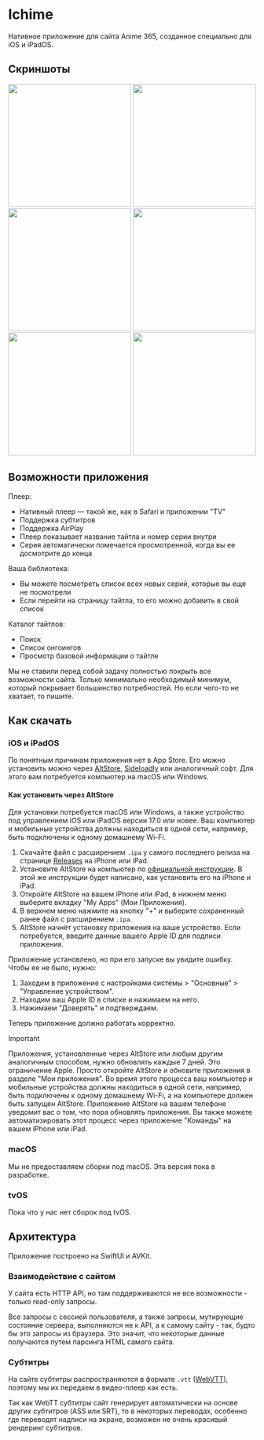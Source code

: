 # Ichime

Нативное приложение для сайта Anime 365, созданное специально для iOS и iPadOS.

## Скриншоты

<img src="https://github.com/midori-no-me/ichime/assets/11390039/15fd0d10-5293-4cce-8036-9b6cb8b8f9a3" width="250" />
<img src="https://github.com/midori-no-me/ichime/assets/11390039/2d9e939b-cc83-45a5-b643-b5eb4acdea16" width="250" />
<img src="https://github.com/midori-no-me/ichime/assets/11390039/16be5b21-a869-4a32-b3f3-11cfe4f50a97" width="250" />
<img src="https://github.com/midori-no-me/ichime/assets/11390039/3339bbc9-23b6-4131-8626-172001f45907" width="250" />
<img src="https://github.com/midori-no-me/ichime/assets/11390039/e7b35282-a157-4b5b-a97c-f130ab80733e" width="250" />
<img src="https://github.com/midori-no-me/ichime/assets/11390039/10c0a60a-dcc6-4008-aea5-0984b80327c2" width="250" />

## Возможности приложения

Плеер:

- Нативный плеер — такой же, как в Safari и приложении "TV"
- Поддержка субтитров
- Поддержка AirPlay
- Плеер показывает название тайтла и номер серии внутри
- Серия автоматически помечается просмотренной, когда вы ее досмотрите до конца

Ваша библиотека:

- Вы можете посмотреть список всех новых серий, которые вы еще не посмотрели
- Если перейти на страницу тайтла, то его можно добавить в свой список

Каталог тайтлов:

- Поиск
- Список онгоингов
- Просмотр базовой информации о тайтле

Мы не ставили перед собой задачу полностью покрыть все возможности сайта. Только минимально необходимый минимум, который покрывает большинство потребностей. Но если чего-то не хватает, то пишите.

## Как скачать

### iOS и iPadOS

По понятным причинам приложения нет в App Store. Его можно установить можно через [AltStore](https://altstore.io), [Sideloadly](https://sideloadly.io) или аналогичный софт. Для этого вам потребуется компьютер на macOS или Windows.

#### Как установить через AltStore

Для установки потребуется macOS или Windows, а также устройство под управлением iOS или iPadOS версии 17.0 или новее. Ваш компьютер и мобильные устройства должны находиться в одной сети, например, быть подключены к одному домашнему Wi-Fi.

1. Скачайте файл с расширением `.ipa` у самого последнего релиза на странице [Releases](https://github.com/midori-no-me/ichime/releases) на iPhone или iPad.
2. Установите AltStore на компьютер по [официальной инструкции](https://faq.altstore.io). В этой же инструкции будет написано, как установить его на iPhone и iPad.
3. Откройте AltStore на вашем iPhone или iPad, в нижнем меню выберите вкладку "My Apps" (Мои Приложения).
4. В верхнем меню нажмите на кнопку "+" и выберите сохраненный ранее файл с расширением `.ipa`.
5. AltStore начнёт установку приложения на ваше устройство. Если потребуется, введите данные вашего Apple ID для подписи приложения.

Приложение установлено, но при его запуске вы увидите ошибку. Чтобы ее не было, нужно:

1. Заходим в приложение с настройками системы > "Основные" > "Управление устройством".
2. Находим ваш Apple ID в списке и нажимаем на него.
3. Нажимаем "Доверять" и подтверждаем.

Теперь приложение должно работать корректно.

> [!IMPORTANT]  
> Приложения, установленные через AltStore или любым другим аналогичным способом, нужно обновлять каждые 7 дней. Это ограничение Apple. Просто откройте AltStore и обновите приложения в разделе "Мои приложения". Во время этого процесса ваш компьютер и мобильные устройства должны находиться в одной сети, например, быть подключены к одному домашнему Wi-Fi, а на компьютере должен быть запущен AltStore. Приложение AltStore на вашем телефоне уведомит вас о том, что пора обновлять приложения. Вы также можете автоматизировать этот процесс через приложение "Команды" на вашем iPhone или iPad.

### macOS

Мы не предоставляем сборки под macOS. Эта версия пока в разработке.

### tvOS

Пока что у нас нет сборок под tvOS.  

## Архитектура

Приложение построено на SwiftUI и AVKit.

### Взаимодействие с сайтом

У сайта есть HTTP API, но там поддерживаются не все возможности - только read-only запросы.

Все запросы с сессией пользователя, а также запросы, мутирующие состояние сервера, выполняются не к API, а к самому сайту - так, будто бы это запросы из браузера. Это значит, что некоторые данные получаются путем парсинга HTML самого сайта.

### Субтитры

На сайте субтитры распространяются в формате `.vtt` ([WebVTT](https://en.wikipedia.org/wiki/WebVTT)), поэтому мы их передаем в видео-плеер как есть.

Так как WebTT субтитры сайт генерирует автоматически на основе других субтитров (ASS или SRT), то в некоторых переводах, особенно где переводят надписи на экране, возможен не очень красивый рендеринг субтитров.
